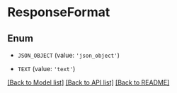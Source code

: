 # ResponseFormat


## Enum

* `JSON_OBJECT` (value: `'json_object'`)

* `TEXT` (value: `'text'`)

[[Back to Model list]](../README.md#documentation-for-models) [[Back to API list]](../README.md#documentation-for-api-endpoints) [[Back to README]](../README.md)


